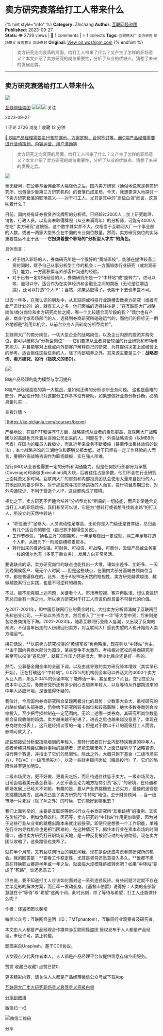 # 卖方研究衰落给打工人带来什么
{% hint style="info" %}
**Category:** Zhichang
**Author:** [互联网怪盗团](https://www.woshipm.com/u/1326017)
**Published:** 2023-09-27  
**Stats:** 👁️ 2726 views | 💬 1 comments | ⭐ 1 collects
**Tags:** `互联网大厂` `卖方研究` `职场意义` `衰落意义` `高级白领`
**Original:** [View on woshipm.com](https://www.woshipm.com/zhichang/5912639.html)
{% endhint %}
> 卖方研究走向衰落的局面，给打工人带来了什么？又产生了怎样的职场意义？本文介绍了卖方研究的岗位重要性，分析了从业的优缺点，猜想了未来的发展走势。

---

## 卖方研究衰落给打工人带来什么

[![](https://image.woshipm.com/wp-files/2021/09/5ny05ESGClmSe39q8DVx.jpg!/both/72x72)](https://www.woshipm.com/u/1326017)

[互联网怪盗团](https://www.woshipm.com/u/1326017) ![](https://static.woshipm.com/tag/1122_1@2x.png)![](https://static.woshipm.com/tag/2103_1@2x.png)![](https://static.woshipm.com/tag/2104_1@2x.png) 关注

2023-09-27

1 评论 2726 浏览 1 收藏 12 分钟

[🔗 B端产品经理需要进行售前演示、方案定制、合同签订等，而C端产品经理需要进行活动策划、内容运营、用户激励等](https://ke.qidianla.com/courses/bcpm)

> 卖方研究走向衰落的局面，给打工人带来了什么？又产生了怎样的职场意义？本文介绍了卖方研究的岗位重要性，分析了从业的优缺点，猜想了未来的发展走势。

![](https://image.woshipm.com/2023/04/13/a968a2ca-d9e9-11ed-889f-00163e0b5ff3.jpg)

毫无疑问，在公募基金佣金率大幅降低之后，国内卖方研究（通俗地说就是券商研究所，也包括少量第三方研究机构）的衰落已成定局。今天，我想更深入地探讨一下卖方研究衰落的职场意义——对于打工人，尤其是其中的“高级白领”而言，这意味着什么？

目前，国内持有证券投资咨询牌照的分析师，已经超过2000人；加上研究助理、销售、行政人员，以及尚未取得牌照（从业未满两年）的分析师，可能有4000人在吃“ 卖方研究”这碗饭。这个数字其实并不大，仅相当于互联网大厂一个事业部的人数，或者一两家大型外企在中国的专业岗位数量。然而，卖方研究岗位的实际重要性远不止于此——**它扮演着整个职场的“分析型人才库”的角色。**

具体而言：

*   对于初入职场的人，券商研究所是一个很好的“黄埔军校”，能够在提供较高工资的同时，赋予自己从事分析型工作的机会；一方面锻炼行业研究（或宏观研究）能力，一方面积累与外部客户沟通的经验。
*   对于已有一定职场经验的人，券商研究所是一个“中转站”或“旋转门”，进可以攻、退可以守，适合作为在实体经济和金融业之间的跳板（无论是往哪边跳），还可以打造“个人IP”；当然，如果适应得了，长期干下去也未尝不可。

过去一年多，在我认识的朋友中，从互联网或科技行业跳槽去做卖方研究（或者有此严肃计划的）的，就有五人之多。他们面临的选择往往是：“在互联网大厂战略岗位/商分岗位和卖方研究岗位之间，哪一个比较适合现阶段的我？”偶尔也有产品、商业化或市场部门的人，选择到券商研究所碰碰运气的，而他们的目标无一例外地都是“利用此机会，从前台业务人员转向分析型岗位”。

互联网大厂的商分岗位，一切大型企业的战略岗位，以及企业内部的投资并购岗位，都可以统称为“分析型岗位”——它们要求从业者具备较强的行业研究和市场研究能力，并且能够对上级或内外部客户解释自己的研究，为其提供决策上或经营上的参考。适合担任这些任务的人，除了内部培养之外，其来源主要是三个：**战略咨询、卖方研究、投行（指狭义的IBD）。**

[![](https://image.woshipm.com/2023/08/02/1554eea8-30e3-11ee-88e7-00163e0b5ff3.png)

B端产品经理的能力模型与学习提升

B端产品经理面临的第一大挑战，是如何正确的分析诊断业务问题。 这也是最难的部分，产品设计知识对这部分工作基本没有帮助，如果想做好业务分析诊断，必须具备扎实 ...

查看详情 >

](https://ke.qidianla.com/courses/bcpm)

严格地说，在做PPT和讲PPT方面，战略咨询从业者的素质更高，互联网大厂战略团队的高层也充斥着从咨询公司出来的人。问题在于，外资战略咨询（以MBB为代表）在国内的雇员人数极少，而且近年来业务不断萎缩（甚至传出集体放假的说法）；本土战略咨询的江湖地位和薪酬又都太低。对于已经有一定工作经验的人而言，要把外资战略咨询作为职场跳板，实在强人所难。

投行(IBD)从业者也需要一定的分析和沟通能力，但是任何投行部都分为承揽(Coverage)和承做(Execution)两大块，后者往往占据多数，他们不会在行业研究上面耗费太多时间。互联网大厂的财务和内部投资团队会使用大量来自投行的人，其他团队则要少得多。对于那些想寻找职场跳板的人而言，投行项目周期过长、对外沟通较少、不利于营造个人IP，这些都构成了障碍。

相比之下，卖方研究不但适合培养“分析型岗位”所需的一切技能，而且非常适合充当打工人的职场跳板。我们甚至可以说，它是为“想转行或者想寻找新出路”的打工人，所设立的天然中转站！

*   “职位池子”足够大，人员流动性足够高，无论你是入门级还是首席级，总归会有几个适合你的职位（自己抓不抓得住另说）。
*   工作节奏快，“扬名立万”的周期短，一年足够做出一定成就，两三年足够打造个人IP，从而为下一阶段跳槽积累资本。
*   转行出来的普适性强，可财务、可投资、可战略、可商分，去做产品或业务第一线的偶尔也有（多见于新业务），发展方向非常灵活。

要说缺点的话，卖方研究岗位的缺点也能找出一大堆，诸如出差多、加班多、一天到晚伺候客户、毫无个人时间……但是这些缺点，在国内大部分高端白领岗位当中，都是普遍存在的。此外，由于A股市场天然的短视性，卖方研究越做越浅、越做越脱离行业实践，也是不可逆转的趋势。

不过，能不能克服上述问题，关键看个人。市场再短视、客户再肤浅，想认真做研究总归会有一席之地。所以卖方研究对于打工人而言仍然具备不可替代的价值。

在2017-2021年，即中国互联网行业的黄金时代，大批卖方分析师涌向了互联网巨头和创业公司，一开始以外资为主，然后掺入了“三中一华”等大型中资，后来则是各路券商纷纷下海。2022-2023年，随着互联网行业陷入低潮，又出现了反向的潮流，不但当年出走的人纷纷回归卖方，对互联网大厂感到失望的人也开始闯入卖方碰运气。

换句话说，**以前卖方研究扮演的“黄埔军校”角色略重，现在则以“中转站”为主。**由于国内券商大部分为国企，某些竞争不太激烈、考核相对宽松的券商研究所甚至可以扮演“避风港”，就算工作压力还是很大，至少比民企还是好一些的。

然而，公募基金佣金率的全面下调，以及由此导致的卖方研究降本增效（其实早已开始），正在打破这个“中转站”。0.075%的机构佣金率可以养活大约4000个卖方从业人员，那么0.04%的佣金率呢？能养活一半，甚至更少？而且，在彻底沦为成本中心之后，券商研究所还有多少耐心去培养年轻人，以及等待从外部跳进来的中年人适应环境，是很值得怀疑的。

我估计，今后国内券商研究所会呈现两极分化的趋势：少数家大业大、重视研究的战略价值的头部券商，仍会给予研究所较多岗位和较高薪酬；绝大多数券商则会收缩投入，至少把亏损控制在一定范围内。无论上述哪一类券商，其研究所岗位数量都会呈现收缩的趋势。卖方越来越不好进了，进去之后也越来越没意思了。体现在券商财务报表上，这只是轻描淡写的一笔；但是对于数以千计的高级打工人而言，影响可就大了。

那些想接受分析型技能培训的年轻人，想转行或者在行业内部转换赛道的中年人，或者单纯只想尝试新鲜事物的跳槽者，还能去哪里呢？上面已经列举了战略咨询、投行两个赛道，并指出了它们的局限性。除此之外，大概只剩下基金（二级市场买方）、PE/VC（一级市场买方），以及一些财务顾问岗位（精品投行）了。它们的局限性甚至更加明显。

二级市场买方，更不好做、更看天吃饭，而且待遇往往低于卖方。一级市场买方，目前面临着美元基金衰落、人民币基金沦为地方招商引资“客厅”的窘境，在待遇和职场发展上已经大不如前。有趣的是，要从产业界跳槽去上述买方，最佳的途径是先跳槽到卖方，这再次凸显了卖方研究的“中转站”地位。至于财务顾问……当一级市场一片死寂（除了AI之外）的时候，它们能好到哪里去？

我们上面列举的，主要是互联网等新兴行业与券商研究所“互相跳槽”的事例。其实在传统行业，例如食品饮料、医药等，卖方研究的“中转站”作用更加重要，因为对于这些行业从业者的跳槽出路本来就比较狭窄。即便只是想换一个工作职能，单纯在行业内寻找机会也是相当困难的。在这种情况下，抓住本行业在资本市场的时间窗口，通过卖方研究打开职场新天地，是一种反复被验证过的有效路径。现在卖方团队收缩了，这条路径也变窄了。

就在半个月前，又有互联网行业的朋友问我，现在是否还应考虑券商研究所的机会。我的回答是：**要看工作稳定性，尤其是领导还愿意投入多久。**谁都不愿意在转换职业赛道半年或一年之后，就面临大规模降薪或转岗吧？如果“中转站”变成了“死路”，谁还愿意去？

坦白说，我不知道打工人应该如何面对这一系列连锁反应。有些问题注定就不存在立竿见影的解决方案，而且牵一发动全身。《基督山伯爵》说得好：人类的全部智慧就在于“等待”与“希望”这两个词。此时此刻，除了等待与希望，打工人还能做什么呢？

作者：怪盗团团长裴培

微信公众号：互联网怪盗团（ID：TMTphantom），互联网行业观察者及研究者。

本文由人人都是产品经理合作媒体@互联网怪盗团 授权发布于人人都是产品经理，未经许可，禁止转载。

题图来自Unsplash，基于CC0协议。

该文观点仅代表作者本人，人人都是产品经理平台仅提供信息存储空间服务。

赞赏 收藏已收藏1 点赞已赞0

更多精彩内容，请关注人人都是产品经理微信公众号或下载App

[互联网大厂](https://www.woshipm.com/tag/%e4%ba%92%e8%81%94%e7%bd%91%e5%a4%a7%e5%8e%82)[卖方研究](https://www.woshipm.com/tag/%e5%8d%96%e6%96%b9%e7%a0%94%e7%a9%b6)[职场意义](https://www.woshipm.com/tag/%e8%81%8c%e5%9c%ba%e6%84%8f%e4%b9%89)[衰落意义](https://www.woshipm.com/tag/%e8%a1%b0%e8%90%bd%e6%84%8f%e4%b9%89)[高级白领](https://www.woshipm.com/tag/%e9%ab%98%e7%ba%a7%e7%99%bd%e9%a2%86)

[分享到微博](https://service.weibo.com/share/share.php?appkey=2775287854&title=卖方研究衰落给打工人带来什么&url=https://www.woshipm.com/zhichang/5912639.html&pic=https://image.woshipm.com/2023/04/13/a968a2ca-d9e9-11ed-889f-00163e0b5ff3.jpg)

微信扫一扫

![微信二维码](https://api.pwmqr.com/qrcode/create/?url=https://www.woshipm.com/zhichang/5912639.html)

分享